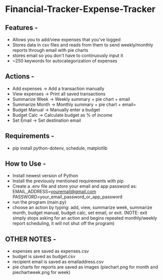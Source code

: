 # Financial-Tracker-Expense-Tracker


## Features -
- Allows you to add/view expenses that you've logged
- Stores data in csv files and reads from them to send weekly/monthly reports through email with pie charts
- stores email so you don't have to continuously input it
- ~250 keywords for autocategorization of expenses

## Actions -
- Add expenses → Add a transaction manually
- View expenses → Print all saved transactions
- Summarize Week → Weekly summary + pie chart + email
- Summarize Month → Monthly summary + pie chart + email=
- Budget Manual → Manually enter a budget
- Budget Calc → Calculate budget as % of income
- Set Email → Set destination email


## Requirements - 
- pip install python-dotenv, schedule, matplotlib


## How to Use - 
- Install newest version of Python
- Install the previously mentioned requirements with pip
- Create a .env file and store your email and app password as:
  EMAIL_ADDRESS=youremail@gmail.com
  PASSWORD=your_email_password_or_app_password
- run the program (main.py)
- choose an action by typing: add, view, summarize week, summarize month, budget manual, budget calc, set email, or exit. (NOTE: exit simply stops asking for an action and begins repeated monthly/weekly report scheduling, it will not shut off the program)


## OTHER NOTES -
- expenses are saved as expenses.csv
- budget is saved as budget.csv
- recipient email is saved as emailaddress.csv
- pie charts for reports are saved as images (piechart.png for month and piechartweek.png for week)
